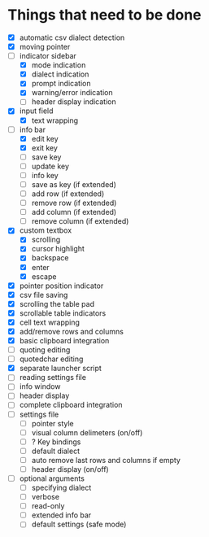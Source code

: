 # Things that need to be done

- [x] automatic csv dialect detection
- [x] moving pointer
- [ ] indicator sidebar
  - [x] mode indication
  - [x] dialect indication
  - [x] prompt indication
  - [x] warning/error indication
  - [ ] header display indication
- [x] input field
  - [x] text wrapping
- [ ] info bar
  - [x] edit key
  - [x] exit key
  - [ ] save key
  - [ ] update key
  - [ ] info key
  - [ ] save as key (if extended)
  - [ ] add row (if extended)
  - [ ] remove row (if extended)
  - [ ] add column (if extended)
  - [ ] remove column (if extended)
- [x] custom textbox
  - [x] scrolling
  - [x] cursor highlight
  - [x] backspace
  - [x] enter
  - [x] escape
- [x] pointer position indicator
- [x] csv file saving
- [x] scrolling the table pad
- [x] scrollable table indicators
- [x] cell text wrapping
- [x] add/remove rows and columns
- [x] basic clipboard integration
- [ ] quoting editing
- [ ] quotedchar editing
- [x] separate launcher script
- [ ] reading settings file
- [ ] info window
- [ ] header display
- [ ] complete clipboard integration
- [ ] settings file
  - [ ] pointer style
  - [ ] visual column delimeters (on/off)
  - [ ] ? Key bindings
  - [ ] default dialect
  - [ ] auto remove last rows and columns if empty
  - [ ] header display (on/off)
- [ ] optional arguments
  - [ ] specifying dialect
  - [ ] verbose
  - [ ] read-only
  - [ ] extended info bar
  - [ ] default settings (safe mode)
